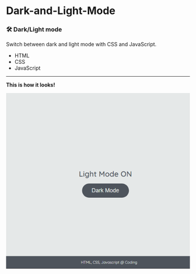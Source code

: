 # Dark-and-Light-Mode
### :hammer_and_wrench: Dark/Light mode
Switch between dark and light mode with CSS and JavaScript.

- HTML
- CSS
- JavaScript


------
**This is how it looks!**

![jpg](./darklight.PNG)